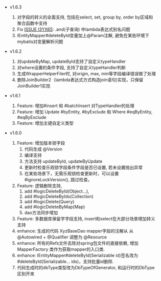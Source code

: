 - v1.6.3
    1. 对字段的转义的全面支持, 包括在select, set, group by, order by区域和聚合函数中支持
    2. Fix [ISSUE I3YX65](https://gitee.com/fluent-mybatis/fluent-mybatis/issues/I3YX65): .and(子查询) 中lambda表达式别名问题
    3. IEntityMapper#deleteById变量加上@Param注解, 避免在某些环境下mybatis对变量解析问题

- v1.6.2
    1. 对updateByMap, updateById支持了自定义typeHandler
    2. 对where设置的条件字段, 支持了自定义typeHandler判断
    3. 生成WrapperHelperFiler时, 对origin, max, min等字段编译错误做了处理
    4. 删除JoinBuilder2（lambda表达式方式构造join语句)实现，只保留JoinBuilder1实现

- v1.6.1
    1. Feature: 增加#insert 和 #batchInsert 对TypeHandler的处理
    2. Feature: 增加 Update #byEntity, #byExclude 和 Where #eqByEntity, #eqByExclude
    3. Feature: 增加主键自定义类型

- v1.6.0
    1. Feature: 增加版本锁字段
        1. 代码生成 @Version
        2. 编译支持
        3. 方法支持 updateById, updateByUpdate
        4. 更新时检查乐观锁字段条件字段是否已设置, 若未设置抛出异常
        5. 在某些场景下，无需乐观锁检查更新时，可以设置 #ignoreLockVersion(), 跳过检查。
    2. Feature: 逻辑删除支持,
        1. add #logicDeleteById(Object...),
        2. add #logicDeleteByIds(Collection)
        3. add #logicDelete(Query)
        4. add #logicDeleteByMap(Map)
        5. dao方法同步增加
    3. Feature: 多数据库保留字字段支持, insert和select在大部分场景增加转义支持
    4. enhance: 生成的代码 XyzBaseDao mapper字段的注解从 从 @Autowired + @Qualifier 调整为 @Resource
    5. enhance: 所有的Refs文件去除对spring包文件的直接依赖, 增加 MapperFactory 类作为获取mapper的入口类.
    6. enhance: IEntityMapper#deleteById(Serializable id)签名改为 #deleteById(Serializable... ids)，支持批量id删除.
    7. 代码生成时的dbType类型改为DbTypeOfGenerator, 和运行时的DbType区别开来
    
